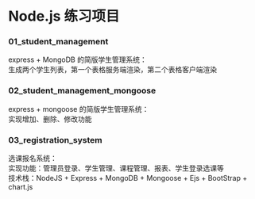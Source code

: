 # Node.js 练习项目
### 01_student_management
express + MongoDB 的简版学生管理系统：<br>
生成两个学生列表，第一个表格服务端渲染，第二个表格客户端渲染

### 02_student_management_mongoose
express +  mongoose 的简版学生管理系统：<br>
实现增加、删除、修改功能

### 03_registration_system
选课报名系统：<br>
实现功能：管理员登录、学生管理、课程管理、报表、学生登录选课等 <br>
技术栈：NodeJS + Express + MongoDB + Mongoose + Ejs + BootStrap + chart.js
